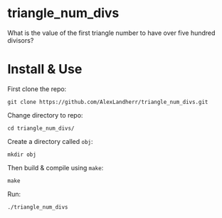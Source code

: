 # triangle_num_divs
What is the value of the first triangle number to have over five hundred divisors?

# Install & Use
First clone the repo:
```
git clone https://github.com/AlexLandherr/triangle_num_divs.git
```
Change directory to repo:
```
cd triangle_num_divs/
```
Create a directory called `obj`:
```
mkdir obj
```
Then build & compile using `make`:
```
make
```

Run:
```
./triangle_num_divs
```
